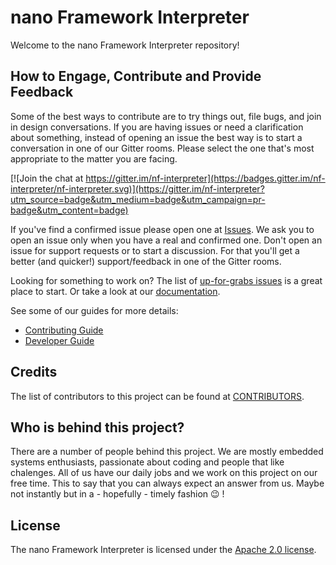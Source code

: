# nano Framework Interpreter

Welcome to the nano Framework Interpreter repository!

## How to Engage, Contribute and Provide Feedback

Some of the best ways to contribute are to try things out, file bugs, and join in design conversations. 
If you are having issues or need a clarification about something, instead of opening an issue the best way is to start a conversation in one of our Gitter rooms.
Please select the one that's most appropriate to the matter you are facing.

[![Join the chat at https://gitter.im/nf-interpreter](https://badges.gitter.im/nf-interpreter/nf-interpreter.svg)](https://gitter.im/nf-interpreter?utm_source=badge&utm_medium=badge&utm_campaign=pr-badge&utm_content=badge)

If you've find a confirmed issue please open one at [Issues](https://github.com/nano-framework/nf-interpreter/issues).
We ask you to open an issue only when you have a real and confirmed one. Don't open an issue for support requests or to start a discussion. For that you'll get a better (and quicker!) support/feedback in one of the Gitter rooms.

Looking for something to work on? The list of [up-for-grabs issues](https://github.com/nano-framework/nf-interpreter/labels/up-for-grabs)
is a great place to start. Or take a look at our [documentation](docs/).

See some of our guides for more details:

* [Contributing Guide](docs/project-documentation/contributing.md)
* [Developer Guide](docs/project-documentation/developer-guide.md)

## Credits

The list of contributors to this project can be found at [CONTRIBUTORS](CONTRIBUTORS.md).

## Who is behind this project?

There are a number of people behind this project. We are mostly embedded systems enthusiasts, passionate about coding and people that like chalenges. 
All of us have our daily jobs and we work on this project on our free time.
This to say that you can always expect an answer from us. Maybe not instantly but in a - hopefully - timely fashion :wink: !

## License

The nano Framework Interpreter is licensed under the [Apache 2.0 license](http://www.apache.org/licenses/LICENSE-2.0).

